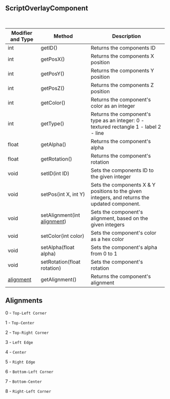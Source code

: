 
## ScriptOverlayComponent


<br>

Modifier and Type | Method | Description
------- | ------------- | -------------------------------------------------------------
int | getID() | Returns the components ID
int | getPosX() | Returns the components X position
int | getPosY() | Returns the components Y position
int | getPosZ() | Returns the components Z position
int | getColor() | Returns the component's color as an integer
int | getType() | Returns the component's type as an integer: 0 - textured rectangle   1 - label   2 - line
float | getAlpha() | Returns the component's alpha
float | getRotation() | Returns the component's rotation
void | setID(int ID) | Sets the components ID to the given integer
void | setPos(int X, int Y) | Sets the components X & Y positions to the given integers, and returns the updated component.
void | setAlignment(int [alignment](https://github.com/PewDizinho/CustomNPCPlus-Script-Documentation/blob/main/Overlay/ScriptOverlayComponent.md#alignments)) | Sets the component's alignment, based on the given integers
void | setColor(int color) | Sets the component's color as a hex color
void | setAlpha(float alpha) | Sets the component's alpha from 0 to 1
void | setRotation(float rotation) | Sets the component's rotation
[alignment](https://github.com/PewDizinho/CustomNPCPlus-Script-Documentation/blob/main/Overlay/ScriptOverlayComponent.md#alignments) | getAlignment() | Returns the component's alignment




## Alignments 
0 - `Top-Left Corner`

1 - `Top-Center`

2 - `Top-Right Corner`

3 - `Left Edge`

4 - `Center`

5 - `Right Edge`

6 - `Bottom-Left Corner`

7 - `Bottom-Center`

8 - `Right-Left Corner`
